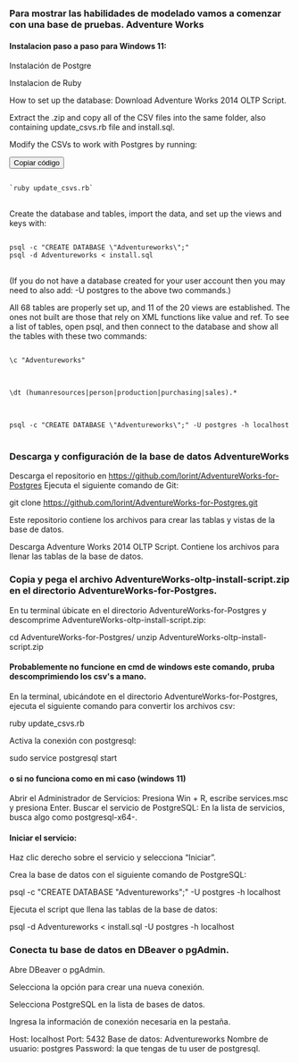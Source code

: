### Para mostrar las habilidades de modelado vamos a comenzar con una base de pruebas. Adventure Works

#### Instalacion paso a paso para Windows 11: 

Instalación de Postgre

Instalacion de Ruby


How to set up the database:
Download Adventure Works 2014 OLTP Script.

Extract the .zip and copy all of the CSV files into the same folder, also containing update_csvs.rb file and install.sql.

Modify the CSVs to work with Postgres by running:

<div>
  <button onclick="copyCode()">Copiar código</button>
</div>

<pre id="codeBlock">
<code>
`ruby update_csvs.rb`
</code>
</pre>

Create the database and tables, import the data, and set up the views and keys with:

<pre style="margin: 0;">
<code>
psql -c "CREATE DATABASE \"Adventureworks\";"
psql -d Adventureworks < install.sql
</code>
</pre>


(If you do not have a database created for your user account then you may need to also add: -U postgres to the above two commands.)

All 68 tables are properly set up, and 11 of the 20 views are established. The ones not built are those that rely on XML functions like value and ref. To see a list of tables, open psql, and then connect to the database and show all the tables with these two commands:

<pre id="codeBlock">
<code>
\c "Adventureworks"
</code>
</pre>

<pre id="codeBlock">
<code>
\dt (humanresources|person|production|purchasing|sales).*
</code>
</pre>

<pre id="codeBlock">
<code>
psql -c "CREATE DATABASE \"Adventureworks\";" -U postgres -h localhost
</code>
</pre>

### Descarga y configuración de la base de datos AdventureWorks
Descarga el repositorio en https://github.com/lorint/AdventureWorks-for-Postgres
Ejecuta el siguiente comando de Git:

git clone https://github.com/lorint/AdventureWorks-for-Postgres.git

Este repositorio contiene los archivos para crear las tablas y vistas de la base de datos.

Descarga Adventure Works 2014 OLTP Script.
Contiene los archivos para llenar las tablas de la base de datos.

### Copia y pega el archivo AdventureWorks-oltp-install-script.zip en el directorio AdventureWorks-for-Postgres.

En tu terminal úbicate en el directorio AdventureWorks-for-Postgres y descomprime AdventureWorks-oltp-install-script.zip:

cd AdventureWorks-for-Postgres/
unzip AdventureWorks-oltp-install-script.zip 
#### Probablemente no funcione en cmd de windows este comando, pruba descomprimiendo los csv's a mano. 

En la terminal, ubicándote en el directorio AdventureWorks-for-Postgres, ejecuta el siguiente comando para convertir los archivos csv:

ruby update_csvs.rb

Activa la conexión con postgresql:

sudo service postgresql start

#### o si no funciona como en mi caso (windows 11)
Abrir el Administrador de Servicios:
Presiona Win + R, escribe services.msc y presiona Enter.
Buscar el servicio de PostgreSQL:
En la lista de servicios, busca algo como postgresql-x64-<version>.
#### Iniciar el servicio:
Haz clic derecho sobre el servicio y selecciona “Iniciar”.

Crea la base de datos con el siguiente comando de PostgreSQL:

psql -c "CREATE DATABASE \"Adventureworks\";" -U postgres -h localhost

Ejecuta el script que llena las tablas de la base de datos:

psql -d Adventureworks < install.sql -U postgres -h localhost


### Conecta tu base de datos en DBeaver o pgAdmin.

Abre DBeaver o pgAdmin.

Selecciona la opción para crear una nueva conexión.

Selecciona PostgreSQL en la lista de bases de datos.

Ingresa la información de conexión necesaria en la pestaña.

Host: localhost
Port: 5432
Base de datos: Adventureworks
Nombre de usuario: postgres
Password: la que tengas de tu user de postgresql.



